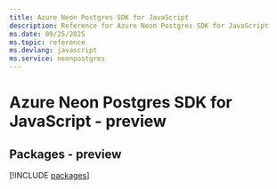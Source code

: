 ```yaml
---
title: Azure Neon Postgres SDK for JavaScript
description: Reference for Azure Neon Postgres SDK for JavaScript
ms.date: 09/25/2025
ms.topic: reference
ms.devlang: javascript
ms.service: neonpostgres
---
```

# Azure Neon Postgres SDK for JavaScript - preview
## Packages - preview
[!INCLUDE [packages](neon-postgres-index.md)]